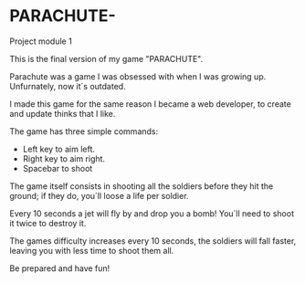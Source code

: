 # PARACHUTE-
Project module 1

This is the final version of my game "PARACHUTE". 

Parachute was a game I was obsessed with when I was growing up. Unfurnately, now it´s outdated.

I made this game for the same reason I became a web developer, to create and update thinks that I like. 

The game has three simple commands:

- Left key to aim left.
- Right key to aim right.
- Spacebar to shoot

The game itself consists in shooting all the soldiers before they hit the ground; if they do, you´ll loose a life per soldier.

Every 10 seconds a jet will fly by and drop you a bomb! You´ll need to shoot it twice to destroy it.

The games difficulty increases every 10 seconds, the soldiers will fall faster, leaving you with less time to shoot them all.

Be prepared and have fun!

